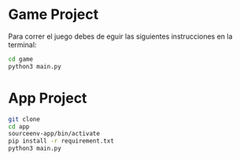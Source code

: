 # Game Project

Para correr el juego debes de eguir las siguientes instrucciones en la terminal:


```sh
cd game
python3 main.py 
```



# App Project   

```sh
git clone
cd app
sourceenv-app/bin/activate
pip install -r requirement.txt
python3 main.py 
```

